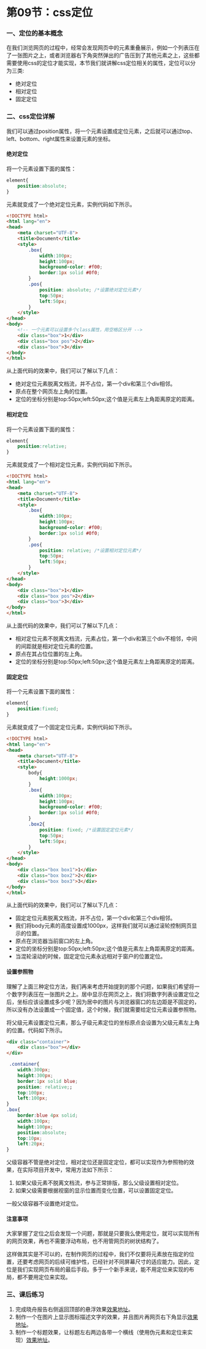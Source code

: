 # 第09节：css定位

### 一、定位的基本概念

在我们浏览网页的过程中，经常会发现网页中的元素重叠展示，例如一个列表压在了一张图片之上，或者浏览器右下角突然弹出的广告压到了其他元素之上，这些都需要使用css的定位才能实现，本节我们就讲解css定位相关的属性，定位可以分为三类:

* 绝对定位
* 相对定位
* 固定定位


### 二、css定位详解

我们可以通过position属性，将一个元素设置成定位元素，之后就可以通过top、left、bottom、right属性来设置元素的坐标。

#### 绝对定位

将一个元素设置下面的属性：

``` css
element{
    position:absolute;
}
```

元素就变成了一个绝对定位元素，实例代码如下所示。

``` html
<!DOCTYPE html>
<html lang="en">
<head>
    <meta charset="UTF-8">
    <title>Document</title>
    <style>
        .box{
            width:100px;
            height:100px;
            background-color: #f00;
            border:1px solid #0f0;
        }
        .pos{
            position: absolute; /*设置绝对定位元素*/
            top:50px;           
            left:50px;
        }
    </style>
</head>
<body>
    <!-- 一个元素可以设置多个class属性，用空格区分开 -->
    <div class="box">1</div>
    <div class="box pos">2</div>
    <div class="box">3</div>
</body>
</html>
```

从上面代码的效果中，我们可以了解以下几点：

* 绝对定位元素脱离文档流，并不占位，第一个div和第三个div相邻。
* 原点在整个网页左上角的位置。
* 定位的坐标分别是top:50px;left:50px;这个值是元素左上角距离原定的距离。

#### 相对定位

将一个元素设置下面的属性：

``` css
element{
    position:relative;
}
```

元素就变成了一个相对定位元素，实例代码如下所示。

``` html
<!DOCTYPE html>
<html lang="en">
<head>
    <meta charset="UTF-8">
    <title>Document</title>
    <style>
        .box{
            width:100px;
            height:100px;
            background-color: #f00;
            border:1px solid #0f0;
        }
        .pos{
            position: relative; /*设置相对定位元素*/
            top:50px;
            left:50px;
        }
    </style>
</head>
<body>
    <div class="box">1</div>
    <div class="box pos">2</div>
    <div class="box">3</div>
</body>
</html>
```

从上面代码的效果中，我们可以了解以下几点：

* 相对定位元素不脱离文档流，元素占位，第一个div和第三个div不相邻，中间的间距就是相对定位元素的位置。
* 原点在其占位位置的左上角。
* 定位的坐标分别是top:50px;left:50px;这个值是元素左上角距离原定的距离。

#### 固定定位

将一个元素设置下面的属性：

``` css
element{
    position:fixed;
}
```

元素就变成了一个固定定位元素，实例代码如下所示。

``` html
<!DOCTYPE html>
<html lang="en">
<head>
    <meta charset="UTF-8">
    <title>Document</title>
    <style>
        body{
            height:1000px;
        }
        .box{
            width:100px;
            height:100px;
            background-color: #f00;
            border:1px solid #0f0;
        }
        .box2{
            position: fixed; /*设置固定定位元素*/
            top:50px;
            left:50px;
        }
    </style>
</head>
<body>
    <div class="box box1">1</div>
    <div class="box box2">2</div>
    <div class="box box3">3</div>
</body>
</html>
```

从上面代码的效果中，我们可以了解以下几点：

* 固定定位元素脱离文档流，并不占位，第一个div和第三个div相邻。
* 我们将body元素的高度设置成1000px，这样我们就可以通过滚轮控制网页显示的位置。
* 原点在浏览器当前窗口的左上角。
* 定位的坐标分别是top:50px;left:50px;这个值是元素左上角距离原定的距离。
* 当混轮滚动的时候，固定定位元素永远相对于窗户的位置定位。

#### 设置参照物

理解了上面三种定位方法，我们再来考虑开始提到的那个问题，如果我们希望将一个数字列表压在一张图片之上。居中显示在网页之上，我们将数字列表设置定位之后，坐标应该设置成多少呢？因为居中的图片与浏览器窗口的左边距是不固定的，所以没有办法设置成一个固定值，这个时候，我们就需要给定位元素设置参照物。

将父级元素设置定位元素，那么子级元素定位的坐标原点会设置为父级元素左上角的位置。代码如下所示。

``` html
<div class="container">
    <div class="box"></div>
</div>
```

``` css
 .container{
    width:300px;
    height:300px;
    border:1px solid blue;
    position: relative;;
    top:100px;
    left:100px;
}
.box{
    border:blue 4px solid;
    width:100px;
    height:100px;
    position:absolute;
    top:10px;
    left:20px;
}
```

父级容器不管是绝对定位，相对定位还是固定定位，都可以实现作为参照物的效果，在实际项目开发中，常用方法如下所示：

1. 如果父级元素不脱离文档流，参与正常排版，那么父级设置相对定位。
2. 如果父级需要根据视窗的显示位置而变化位置，可以设置固定定位。

一般父级容器不设置绝对定位。

#### 注意事项

大家掌握了定位之后会发现一个问题，那就是只要我么使用定位，就可以实现所有的网页效果，再也不需要浮动布局，也不用管网页的树状结构了。

这样做其实是不可以的，在制作网页的过程中，我们不仅要将元素放在指定的位置，还要考虑网页的后续可维护性，已经针对不同屏幕尺寸的适应能力。因此，定位是我们实现网页布局的最后手段。多于一个新手来说，能不用定位来实现的布局，都不要用定位来实现。

### 三、课后练习

1. 完成晓舟报告右侧返回顶部的悬浮效果[效果地址](http://www.xiaozhoubg.com/public/demo/frontend/2-9-1.html)。
2. 制作一个在图片上显示图标描述文字的效果，并且图片再网页右下角显示[效果地址](http://www.xiaozhoubg.com/public/demo/frontend/2-9-2.html)。
3. 制作一个标题效果，让标题左右两边各带一个横线（使用伪元素和定位来实现）[效果地址](http://www.xiaozhoubg.com/public/demo/frontend/2-9-3.html)。






